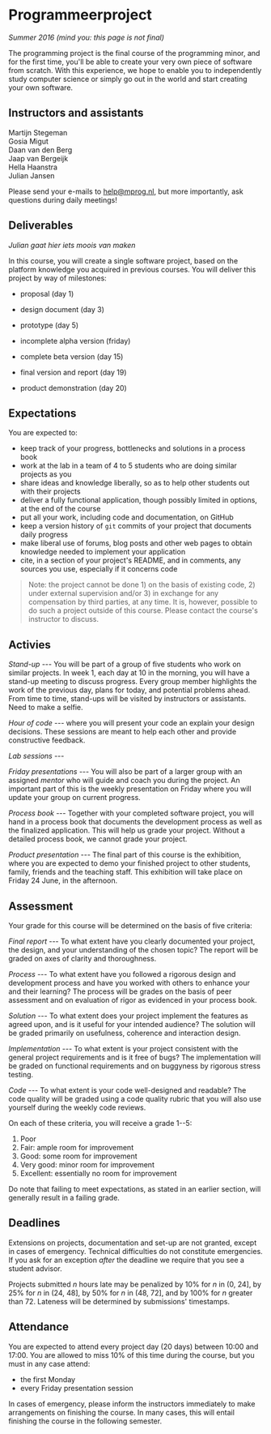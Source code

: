 # Programmeerproject

*Summer 2016 (mind you: this page is not final)*

The programming project is the final course of the programming minor, and for the first time, you'll be able to create your very own piece of software from scratch. With this experience, we hope to enable you to independently study computer science or simply go out in the world and start creating your own software.

## Instructors and assistants

Martijn Stegeman  
Gosia Migut  
Daan van den Berg  
Jaap van Bergeijk  
Hella Haanstra  
Julian Jansen  

Please send your e-mails to <help@mprog.nl>, but more importantly, ask questions during daily meetings!

## Deliverables

*Julian gaat hier iets moois van maken*

In this course, you will create a single software project, based on the platform knowledge you acquired in previous courses. You will deliver this project by way of milestones:


- proposal (day 1)
- design document (day 3)
- prototype (day 5)

- incomplete alpha version (friday)
- complete beta version (day 15)
- final version and report (day 19)
- product demonstration (day 20)

## Expectations

You are expected to:

- keep track of your progress, bottlenecks and solutions in a process book
- work at the lab in a team of 4 to 5 students who are doing similar projects as you
- share ideas and knowledge liberally, so as to help other students out with their projects
- deliver a fully functional application, though possibly limited in options, at the end of the course
- put all your work, including code and documentation, on GitHub
- keep a version history of `git` commits of your project that documents daily progress
- make liberal use of forums, blog posts and other web pages to obtain knowledge needed to implement your application
- cite, in a section of your project's README, and in comments, any sources you use, especially if it concerns code

> Note: the project cannot be done 1) on the basis of existing code, 2) under external supervision and/or 3) in exchange for any compensation by third parties, at any time. It is, however, possible to do such a project outside of this course. Please contact the course's instructor to discuss.

## Activies

*Stand-up* --- You will be part of a group of five students who work on similar projects. In week 1, each day at 10 in the morning, you will have a stand-up meeting to discuss progress. Every group member highlights the work of the previous day, plans for today, and potential problems ahead. From time to time, stand-ups will be visited by instructors or assistants. Need to make a selfie.

*Hour of code* --- where you will present your code an explain your design decisions. These sessions are meant to help each other and provide constructive feedback.

*Lab sessions* ---

*Friday presentations* --- You will also be part of a larger group with an assigned *mentor* who will guide and coach you during the project. An important part of this is the weekly presentation on Friday where you will update your group on current progress.

*Process book* --- Together with your completed software project, you will hand in a process book that documents the development process as well as the finalized application. This will help us grade your project. Without a detailed process book, we cannot grade your project.

*Product presentation* --- The final part of this course is the exhibition, where you are expected to demo your finished project to other students, family, friends and the teaching staff. This exhibition will take place on Friday 24 June, in the afternoon.

## Assessment

Your grade for this course will be determined on the basis of five criteria:

*Final report* --- To what extent have you clearly documented your project, the design, and your understanding of the chosen topic? The report will be graded on axes of clarity and thoroughness.

*Process* --- To what extent have you followed a rigorous design and development process and have you worked with others to enhance your and their learning? The process will be grades on the basis of peer assessment and on evaluation of rigor as evidenced in your process book.

*Solution* --- To what extent does your project implement the features as agreed upon, and is it useful for your intended audience? The solution will be graded primarily on usefulness, coherence and interaction design.

*Implementation* --- To what extent is your project consistent with the general project requirements and is it free of bugs? The implementation will be graded on functional requirements and on buggyness by rigorous stress testing.

*Code* --- To what extent is your code well-designed and readable? The code quality will be graded using a code quality rubric that you will also use yourself during the weekly code reviews.

On each of these criteria, you will receive a grade 1--5:

1. Poor
2. Fair: ample room for improvement
3. Good: some room for improvement
4. Very good: minor room for improvement
5. Excellent: essentially no room for improvement

Do note that failing to meet expectations, as stated in an earlier section, will generally result in a failing grade.

## Deadlines

Extensions on projects, documentation and set-up are not granted, except in cases of emergency. Technical difficulties do not constitute emergencies. If you ask for an exception *after* the deadline we require that you see a student advisor.

Projects submitted *n* hours late may be penalized by 10% for *n* in (0, 24], by 25% for *n* in (24, 48], by 50% for *n* in (48, 72], and by 100% for *n* greater than 72. Lateness will be determined by submissions' timestamps.

## Attendance

You are expected to attend every project day (20 days) between 10:00 and 17:00. You are allowed to miss 10% of this time during the course, but you must in any case attend:

- the first Monday
- every Friday presentation session

In cases of emergency, please inform the instructors immediately to make arrangements on finishing the course. In many cases, this will entail finishing the course in the following semester.
